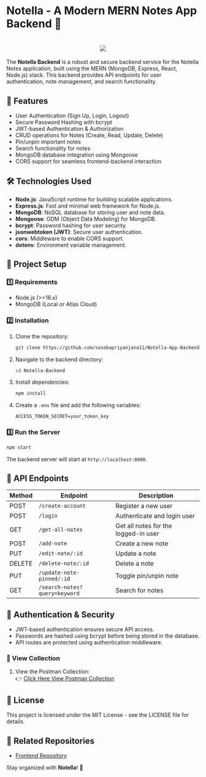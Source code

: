 # Notella - A Modern MERN Notes App Backend 🚀

<h1 align="center">
    <img src="https://readme-typing-svg.herokuapp.com/?font=Righteous&size=35&center=true&vCenter=true&width=1100&height=70&duration=4000&lines=Notella+Backend+&color=078179" />
</h1>

The **Notella Backend** is a robust and secure backend service for the Notella Notes application, built using the MERN (MongoDB, Express, React, Node.js) stack. This backend provides API endpoints for user authentication, note management, and search functionality.

## 🚀 Features
- User Authentication (Sign Up, Login, Logout)
- Secure Password Hashing with bcrypt
- JWT-based Authentication & Authorization
- CRUD operations for Notes (Create, Read, Update, Delete)
- Pin/unpin important notes
- Search functionality for notes
- MongoDB database integration using Mongoose
- CORS support for seamless frontend-backend interaction

## 🛠 Technologies Used
- **Node.js**: JavaScript runtime for building scalable applications.
- **Express.js**: Fast and minimal web framework for Node.js.
- **MongoDB**: NoSQL database for storing user and note data.
- **Mongoose**: ODM (Object Data Modeling) for MongoDB.
- **bcrypt**: Password hashing for user security.
- **jsonwebtoken (JWT)**: Secure user authentication.
- **cors**: Middleware to enable CORS support.
- **dotenv**: Environment variable management.

## 📌 Project Setup
### 1️⃣ Requirements
- Node.js (>=16.x)
- MongoDB (Local or Atlas Cloud)

### 2️⃣ Installation
1. Clone the repository:
   ```bash
   git clone https://github.com/sasobapriyanjana11/Notella-App-Backend.git
   ```
2. Navigate to the backend directory:
   ```bash
   cd Notella-Backend
   ```
3. Install dependencies:
   ```bash
   npm install
   ```
4. Create a `.env` file and add the following variables:
   ```env
   ACCESS_TOKEN_SECRET=your_token_key
   ```

### 3️⃣ Run the Server
```bash
npm start
```
The backend server will start at `http://localhost:8000`.

## 📌 API Endpoints
| Method | Endpoint | Description |
|--------|---------|-------------|
| POST | `/create-account` | Register a new user |
| POST | `/login` | Authenticate and login user |
| GET | `/get-all-notes` | Get all notes for the logged-in user |
| POST | `/add-note` | Create a new note |
| PUT | `/edit-note/:id` | Update a note |
| DELETE | `/delete-note/:id` | Delete a note |
| PUT | `/update-note-pinned/:id` | Toggle pin/unpin note |
| GET | `/search-notes?query=keyword` | Search for notes |

## 🔐 Authentication & Security
- JWT-based authentication ensures secure API access.
- Passwords are hashed using bcrypt before being stored in the database.
- API routes are protected using authentication middleware.
  
### 🔹 View Collection
1. View the Postman Collection:  
   👉 [Click Here View Postman Collection](https://documenter.getpostman.com/view/35386302/2sAYkBt2LD)

## 🎯 License
This project is licensed under the MIT License - see the LICENSE file for details.

## 📌 Related Repositories
- [Frontend Repository](https://github.com/sasobapriyanjana11/Notella-App-Frontend)

Stay organized with **Notella**! 🚀


